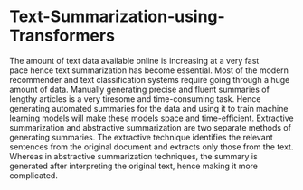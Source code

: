# Text-Summarization-using-Transformers

The amount of text data available online is increasing at a very fast    
pace hence text summarization has become essential. Most of the modern 
recommender and text classification systems require going through a huge 
amount of data. Manually generating precise and fluent summaries of lengthy 
articles is a very tiresome and time-consuming task. Hence generating automated 
summaries for the data and using it to train machine learning models will make 
these models space and time-efficient. Extractive summarization and abstractive 
summarization are two separate methods of generating summaries. The extractive 
technique identifies the relevant sentences from the original document and 
extracts only those from the text. Whereas in abstractive summarization 
techniques, the summary is generated after interpreting the original text, hence 
making it more complicated.

